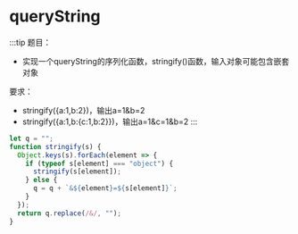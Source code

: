 # queryString
:::tip
题目：
* 实现一个queryString的序列化函数，stringify()函数，输入对象可能包含嵌套对象  

要求：
* stringify({a:1,b:2})，输出a=1&b=2  
* stringify({a:1,b:{c:1,b:2}})，输出a=1&c=1&b=2
:::

```js
let q = "";
function stringify(s) {
  Object.keys(s).forEach(element => {
    if (typeof s[element] === "object") {
      stringify(s[element]);
    } else {
      q = q + `&${element}=${s[element]}`;
    }
  });
  return q.replace(/&/, "");
}
```
